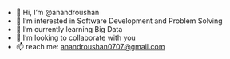 - 👋 Hi, I’m @anandroushan
- 👀 I’m interested in Software Development and Problem Solving
- 🌱 I’m currently learning Big Data
- 💞️ I’m looking to collaborate with you
- 📫 reach me: anandroushan0707@gmail.com

<!---
anandroushan/anandroushan is a ✨ special ✨ repository because its `README.md` (this file) appears on your GitHub profile.
You can click the Preview link to take a look at your changes.
--->
